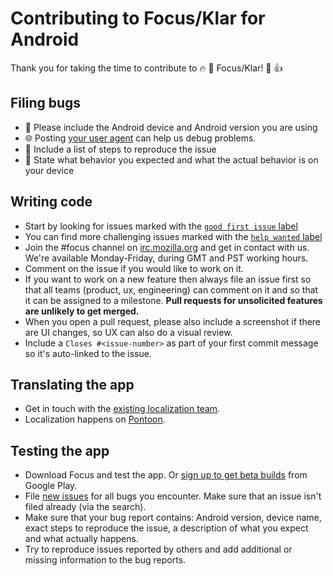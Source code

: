 # Contributing to Focus/Klar for Android

Thank you for taking the time to contribute to 🔥 🦊 Focus/Klar! 🎉 👍  

## Filing bugs

* 📱 Please include the Android device and Android version you are using 
* 🌐 Posting [your user agent](https://duckduckgo.com/?q=my+user+agent) can
  help us debug problems.
* 📓 Include a list of steps to reproduce the issue
* 🔬 State what behavior you expected and what the actual behavior is on your
  device

## Writing code

* Start by looking for issues marked with the [`good first issue`
  label](https://github.com/mozilla-mobile/focus-android/labels/good%20first%20issue)
* You can find more challenging issues marked with the [`help wanted`
  label](https://github.com/mozilla-mobile/focus-android/labels/help%20wanted)
* Join the #focus channel on [irc.mozilla.org](https://wiki.mozilla.org/IRC)
  and get in contact with us. We're available Monday-Friday, during GMT and PST
working hours.
* Comment on the issue if you would like to work on it.
* If you want to work on a new feature then always file an issue first so that
  all teams (product, ux, engineering) can comment on it and so that it can be
assigned to a milestone. **Pull requests for unsolicited features are unlikely
to get merged.**
* When you open a pull request, please also include a screenshot if there are
  UI changes, so UX can also do a visual review.
* Include a `Closes #<issue-number>` as part of your first commit message so
  it's auto-linked to the issue.

## Translating the app

* Get in touch with the [existing localization
  team](https://wiki.mozilla.org/L10n:Teams).
* Localization happens on
  [Pontoon](https://pontoon.mozilla.org/projects/focus-for-android/).

## Testing the app

* Download Focus and test the app. Or [sign up to get beta
  builds](https://github.com/mozilla-mobile/focus-android/wiki/Beta) from
Google Play.
* File [new issues](https://github.com/mozilla-mobile/focus-android/issues) for
  all bugs you encounter. Make sure that an issue isn't filed already (via the
search).
* Make sure that your bug report contains: Android version, device name, exact
  steps to reproduce the issue, a description of what you expect and what
actually happens.
* Try to reproduce issues reported by others and add additional or missing
  information to the bug reports.
